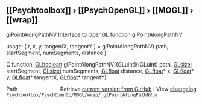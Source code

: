 ## [[Psychtoolbox]] &#8250; [[PsychOpenGL]] &#8250; [[MOGL]] &#8250; [[wrap]]

glPointAlongPathNV  Interface to [OpenGL](OpenGL) function glPointAlongPathNV  
  
usage:  [ r, x, y, tangentX, tangentY ] = glPointAlongPathNV( path, startSegment, numSegments, distance )  
  
C function:  [GLboolean](GLboolean) glPointAlongPathNV[(GLuint]((GLuint) path, [GLsizei](GLsizei) startSegment, [GLsizei](GLsizei) numSegments, [GLfloat](GLfloat) distance, [GLfloat](GLfloat)\* x, [GLfloat](GLfloat)\* y, [GLfloat](GLfloat)\* tangentX, [GLfloat](GLfloat)\* tangentY)  




<div class="code_header" style="text-align:right;">
  <span style="float:left;">Path&nbsp;&nbsp;</span> <span class="counter">Retrieve <a href=
  "https://raw.github.com/Psychtoolbox-3/Psychtoolbox-3/beta/Psychtoolbox/PsychOpenGL/MOGL/wrap/_glPointAlongPathNV.m">current version from GitHub</a> | View <a href=
  "https://github.com/Psychtoolbox-3/Psychtoolbox-3/commits/beta/Psychtoolbox/PsychOpenGL/MOGL/wrap/_glPointAlongPathNV.m">changelog</a></span>
</div>
<div class="code">
  <code>Psychtoolbox/PsychOpenGL/MOGL/wrap/_glPointAlongPathNV.m</code>
</div>


